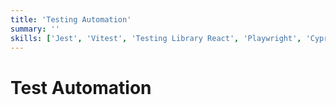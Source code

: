 ```yaml
---
title: 'Testing Automation'
summary: ''
skills: ['Jest', 'Vitest', 'Testing Library React', 'Playwright', 'Cypress']
---
```


# Test Automation
